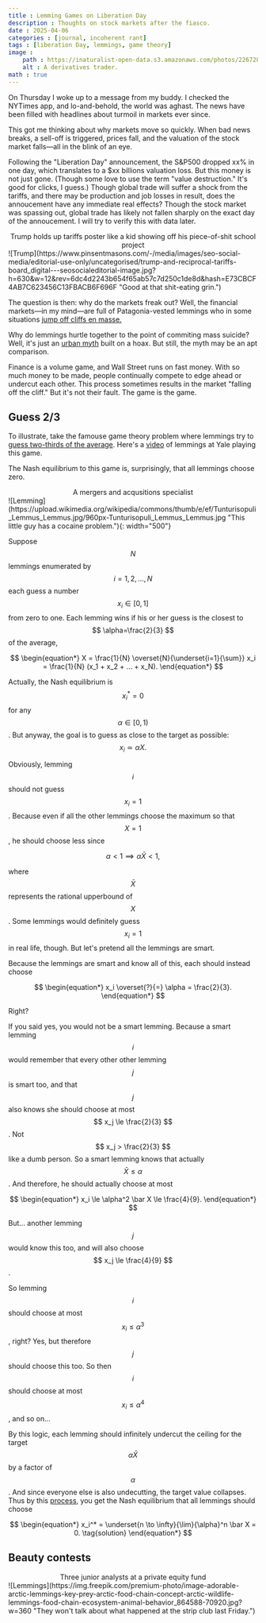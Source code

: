 ```yaml
---
title : Lemming Games on Liberation Day
description : Thoughts on stock markets after the fiasco.
date : 2025-04-06
categories : [journal, incoherent rant]
tags : [liberation Day, lemmings, game theory]
image :
    path : https://inaturalist-open-data.s3.amazonaws.com/photos/22672833/large.jpg
    alt : A derivatives trader.
math : true
---
```


On Thursday I woke up to a message from my buddy. I checked the NYTimes app, and lo-and-behold, the world was aghast. The news have been filled with headlines about turmoil in markets ever since.

This got me thinking about why markets move so quickly. When bad news breaks, a sell-off is triggered, prices fall, and the valuation of the stock market falls&mdash;all in the blink of an eye.

Following the "Liberation Day" announcement, the S&P500 dropped xx% in one day, which translates to a $xx billions valuation loss. But this money is not just gone. (Though some love to use the term "value destruction." It's good for clicks, I guess.) Though global trade will suffer a shock from the tariffs, and there may be production and job losses in result, does the annoucement have any immediate real effects? Though the stock market was spassing out, global trade has likely not fallen sharply on the exact day of the annoucement. I will try to verify this with data later.

<center>Trump holds up tariffs poster like a kid showing off his piece-of-shit school project</center>
![Trump](https://www.pinsentmasons.com/-/media/images/seo-social-media/editorial-use-only/uncategorised/trump-and-reciprocal-tariffs-board_digital---seosocialeditorial-image.jpg?h=630&w=12&rev=6dc4d2243b654f65ab57c7d250c1de8d&hash=E73CBCF4AB7C623456C13FBACB6F696F "Good at that shit-eating grin.")

The question is then: why do the markets freak out? Well, the financial markets&mdash;in my mind&mdash;are full of Patagonia-vested lemmings who in some situations [jump off cliffs en masse.](https://www.youtube.com/watch?v=YNZ_K14iT-Q)

Why do lemmings hurtle together to the point of commiting mass suicide? Well, it's just an [urban myth](https://www.britannica.com/story/do-lemmings-really-commit-mass-suicide) built on a hoax. But still, the myth may be an apt comparison. 

Finance is a volume game, and Wall Street runs on fast money. With so much money to be made, people continually compete to edge ahead or undercut each other. This process sometimes results in the market "falling off the cliff." But it's not their fault. The game is the game.

## Guess 2/3

To illustrate, take the famouse game theory problem where lemmings try to [guess two-thirds of the average](https://en.wikipedia.org/wiki/Guess_2/3_of_the_average). Here's a [video](https://youtu.be/qQ3kFydI_xQ?si=g3JYD4cjU2KsYEAQ&t=2128) of lemmings at Yale playing this game.

The Nash equilibrium to this game is, surprisingly, that all lemmings choose zero.

<center>A mergers and acqusitions specialist</center>
![Lemming](https://upload.wikimedia.org/wikipedia/commons/thumb/e/ef/Tunturisopuli_Lemmus_Lemmus.jpg/960px-Tunturisopuli_Lemmus_Lemmus.jpg "This little guy has a cocaine problem."){: width="500"}


Suppose $$ N $$ lemmings enumerated by $$ i = 1, 2, ..., N $$ each guess a number $$ x_{i} \in [0, 1] $$ from zero to one. Each lemming wins if his or her guess is the closest to $$ \alpha=\frac{2}{3} $$ of the average, 

$$
\begin{equation*}
X = \frac{1}{N} \overset{N}{\underset{i=1}{\sum}} x_i
= \frac{1}{N} (x_1 + x_2 + ... + x_N).
\end{equation*}
$$

Actually, the Nash equilibrium is $$ x_i^* = 0$$ for any $$ \alpha \in [0, 1) $$. But anyway, the goal is to guess as close to the target as possible:
$$
\begin{equation}
    x_i \simeq \alpha X.
\tag{target}
\end{equation}
$$

Obviously, lemming $$ i $$ should not guess $$ x_i=1 $$. Because even if all the other lemmings choose the maximum so that $$ X = 1 $$, he should choose less since

$$
\begin{equation*}
\alpha < 1 \implies \alpha \bar X < 1,
\end{equation*}
$$

where $$ \bar X $$ represents the rational upperbound of $$ X $$. Some lemmings would definitely guess $$ x_i = 1 $$ in real life, though. But let's pretend all the lemmings are smart.

Because the lemmings are smart and know all of this, each should instead choose

$$
\begin{equation*}
x_i \overset{?}{=} \alpha = \frac{2}{3}.
\end{equation*}
$$

Right?

If you said yes, you would not be a smart lemming. Because a smart lemming $$ i $$ would remember that every other other lemming $$ j $$ is smart too, and that $$ j $$ also knows she should choose at most $$ x_j \le \frac{2}{3} $$. Not $$ x_j > \frac{2}{3} $$ like a dumb person. So a smart lemming knows that actually $$ \bar X \le \alpha $$. And therefore, he should actually choose at most

$$
\begin{equation*}
x_i \le \alpha^2 \bar X \le \frac{4}{9}.
\end{equation*}
$$

But... another lemming $$ j $$ would know this too, and will also choose $$ x_j \le \frac{4}{9} $$.

So lemming $$ i $$ should choose at most $$ x_i \le \alpha^3 $$, right? Yes, but therefore $$ j $$ should choose this too. So then $$ i $$ should choose at most $$ x_i \le \alpha^4 $$, and so on...

By this logic, each lemming should infinitely undercut the ceiling for the target $$ \alpha \bar X $$ by a factor of $$ \alpha $$. And since everyone else is also undecutting, the target value collapses. Thus by this [process](https://en.m.wikipedia.org/wiki/Strategic_dominance#Iterated_elimination_of_strictly_dominated_strategies), you get the Nash equilibrium that all lemmings should choose

$$
\begin{equation*}
x_i^* = \underset{n \to \infty}{\lim}{\alpha}^n \bar X = 0.
\tag{solution}
\end{equation*}
$$

## Beauty contests


<center>Three junior analysts at a private equity fund</center>
![Lemmings](https://img.freepik.com/premium-photo/image-adorable-arctic-lemmings-key-prey-arctic-food-chain-concept-arctic-wildlife-lemmings-food-chain-ecosystem-animal-behavior_864588-70920.jpg?w=360 "They won't talk about what happened at the strip club last Friday.")